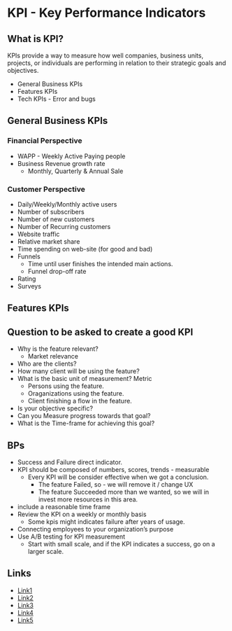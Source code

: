 # KPI - Key Performance Indicators

## What is KPI?

KPIs provide a way to measure how well companies, business units, projects, or individuals are performing in relation to their strategic goals and objectives.

- General Business KPIs
- Features KPIs
- Tech KPIs - Error and bugs

## General Business KPIs

### Financial Perspective

- WAPP - Weekly Active Paying people
- Business Revenue growth rate
  - Monthly, Quarterly & Annual Sale

### Customer Perspective

- Daily/Weekly/Monthly active users
- Number of subscribers
- Number of new customers
- Number of Recurring customers
- Website traffic
- Relative market share
- Time spending on web-site (for good and bad)
- Funnels
  - Time until user finishes the intended main actions.
  - Funnel drop-off rate
- Rating
- Surveys

## Features KPIs

## Question to be asked to create a good KPI

- Why is the feature relevant?
  - Market relevance
- Who are the clients?
- How many client will be using the feature?
- What is the basic unit of measurement? Metric
  - Persons using the feature.
  - Oraganizations using the feature.
  - Client finishing a flow in the feature.
- Is your objective specific?
- Can you Measure progress towards that goal?
- What is the Time-frame for achieving this goal?

## BPs

- Success and Failure direct indicator.
- KPI should be composed of numbers, scores, trends - measurable
  - Every KPI will be consider effective when we got a conclusion.
    - The feature Failed, so - we will remove it / change UX
    - The feature Succeeded more than we wanted, so we will in invest more resources in this area.
- include a reasonable time frame
- Review the KPI on a weekly or monthly basis
  - Some kpis might indicates failure after years of usage.
- Connecting employees to your organization’s purpose
- Use A/B testing for KPI measurement
  - Start with small scale, and if the KPI indicates a success, go on a larger scale.

## Links

- [Link1](https://blog.popcornmetrics.com/5-user-engagement-metrics-for-growth/)
- [Link2](https://www.klipfolio.com/resources/articles/what-is-a-key-performance-indicator)
- [Link3](https://quickbooks.intuit.com/r/financial-management/the-7-most-important-kpis-to-track-as-a-small-business/)
- [Link4](https://www.mentionlytics.com/blog/kpis-for-successful-businesses/)
- [Link5](https://www.incomediary.com/key-performance-indicators)
